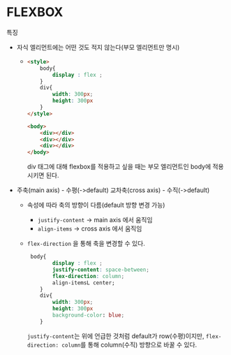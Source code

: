 # FLEXBOX



특징

- 자식 엘리먼트에는 어떤 것도 적지 않는다(부모 엘리먼트만 명시)

  - ```html
    <style>
        body{
            display : flex ;
        }
        div{
            width: 300px;
            height: 300px
        }
    </style>
    
    <body>
        <div></div>
        <div></div>
        <div></div>
    </body>
    ```

    div 태그에 대해 flexbox를 적용하고 싶을 때는 부모 엘리먼트인 body에 적용시키면 된다.

- 주축(main axis) - 수평(->default)
  교차축(cross axis) - 수직(->default)

  - 속성에 따라 축의 방향이 다름(default 방향 변경 가능)

    - `justify-content` -> main axis 에서 움직임
    - `align-items` -> cross axis 에서 움직임

  - `flex-direction` 을 통해 축을 변경할 수 있다.

    ```css
     body{
            display : flex ;
         	justify-content: space-between;
         	flex-direction: column;
         	align-itemsL center;
        }
        div{
            width: 300px;
            height: 300px
            background-color: blue;
        }
    ```

    `justify-content`는 위에 언급한 것처럼 default가 row(수평)이지만,
    `flex-direction: column`를 통해 column(수직) 방향으로 바꿀 수 있다.